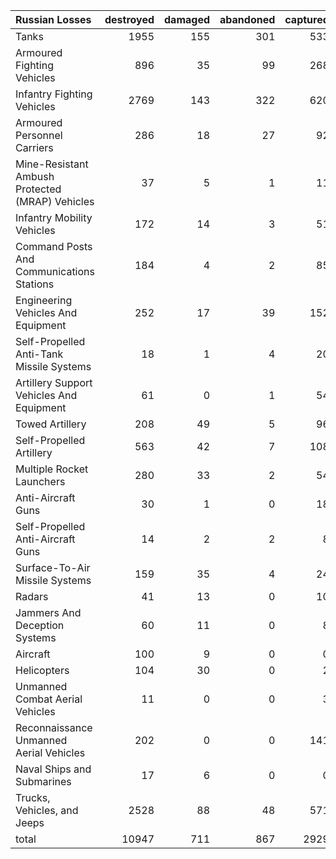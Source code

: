 | Russian Losses                                   |   destroyed |   damaged |   abandoned |   captured |   total |
|:-------------------------------------------------|------------:|----------:|------------:|-----------:|--------:|
| Tanks                                            |        1955 |       155 |         301 |        533 |    2944 |
| Armoured Fighting Vehicles                       |         896 |        35 |          99 |        268 |    1298 |
| Infantry Fighting Vehicles                       |        2769 |       143 |         322 |        620 |    3854 |
| Armoured Personnel Carriers                      |         286 |        18 |          27 |         92 |     423 |
| Mine-Resistant Ambush Protected  (MRAP) Vehicles |          37 |         5 |           1 |         11 |      54 |
| Infantry Mobility Vehicles                       |         172 |        14 |           3 |         51 |     240 |
| Command Posts And Communications Stations        |         184 |         4 |           2 |         85 |     275 |
| Engineering Vehicles And Equipment               |         252 |        17 |          39 |        152 |     460 |
| Self-Propelled Anti-Tank Missile Systems         |          18 |         1 |           4 |         20 |      43 |
| Artillery Support Vehicles And Equipment         |          61 |         0 |           1 |         54 |     116 |
| Towed Artillery                                  |         208 |        49 |           5 |         96 |     358 |
| Self-Propelled Artillery                         |         563 |        42 |           7 |        108 |     720 |
| Multiple Rocket Launchers                        |         280 |        33 |           2 |         54 |     369 |
| Anti-Aircraft Guns                               |          30 |         1 |           0 |         18 |      49 |
| Self-Propelled Anti-Aircraft Guns                |          14 |         2 |           2 |          8 |      26 |
| Surface-To-Air Missile Systems                   |         159 |        35 |           4 |         24 |     222 |
| Radars                                           |          41 |        13 |           0 |         10 |      64 |
| Jammers And Deception Systems                    |          60 |        11 |           0 |          8 |      79 |
| Aircraft                                         |         100 |         9 |           0 |          0 |     109 |
| Helicopters                                      |         104 |        30 |           0 |          2 |     136 |
| Unmanned Combat Aerial Vehicles                  |          11 |         0 |           0 |          3 |      14 |
| Reconnaissance Unmanned Aerial Vehicles          |         202 |         0 |           0 |        141 |     343 |
| Naval Ships and Submarines                       |          17 |         6 |           0 |          0 |      23 |
| Trucks, Vehicles, and Jeeps                      |        2528 |        88 |          48 |        571 |    3235 |
| total                                            |       10947 |       711 |         867 |       2929 |   15454 |